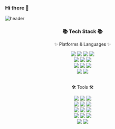 ### Hi there 👋

![header](https://capsule-render.vercel.app/api?type=soft&color=auto&height=150&section=header&text=sik-yong%20github&fontSize=90)

<div align=center>
	<h3>📚 Tech Stack 📚</h3>
	<p>✨ Platforms & Languages ✨</p>
</div>
<div align="center">
	<img src="https://img.shields.io/badge/Java-007396?style=flat&logo=Java&logoColor=white" />
	<img src="https://img.shields.io/badge/HTML5-E34F26?style=flat&logo=HTML5&logoColor=white" />
	<img src="https://img.shields.io/badge/CSS3-1572B6?style=flat&logo=CSS3&logoColor=white" />
	<img src="https://img.shields.io/badge/JQuery-0769AD?style=flat&logo=JQuery&logoColor=white" />
	<br>
	<img src="https://img.shields.io/badge/Python-3776AB?style=flat&logo=Python&logoColor=white" />
	<img src="https://img.shields.io/badge/JavaScript-F7DF1E?style=flat&logo=JavaScript&logoColor=white" />
	<img src="https://img.shields.io/badge/Angular-DD0031?style=flat&logo=Angular&logoColor=white" />
	<br>
	<img src="https://img.shields.io/badge/SPRINGBOOT-6DB33F?style=flat&logo=Spring Boot&logoColor=white" />
	<img src="https://img.shields.io/badge/RabbitMQ-FF6600?style=flat&logo=RabbitMq&logoColor=white" />
	<img src="https://img.shields.io/badge/Apache Kafka-231F20?style=flat&logo=Apache Kafka&logoColor=white" />
	<br>
	<img src="https://img.shields.io/badge/MySQL-4479A1?style=flat&logo=MySQL&logoColor=white" />
	<img src="https://img.shields.io/badge/PostgreSQL-4169E1?style=flat&logo=PostgreSQL&logoColor=white" />
</div>
<br>
<div align=center>
	<p>🛠 Tools 🛠</p>
</div>
<div align=center>
	<img src="https://img.shields.io/badge/IntelliJ-000000?style=flat&logo=IntelliJ IDEA&logoColor=white" />
	<img src="https://img.shields.io/badge/Eclipse-2C2255?style=flat&logo=Eclipse IDE&logoColor=white" />
	<img src="https://img.shields.io/badge/AmazonS3-569A31?style=flat&logo=Amazon S3&logoColor=white" />
	<br>
	<img src="https://img.shields.io/badge/Linux-FCC624?style=flat&logo=Linux&logoColor=white" />
	<img src="https://img.shields.io/badge/Subversion-809CC9?style=flat&logo=Subversion&logoColor=white" />
	<img src="https://img.shields.io/badge/Github-181717?style=flat&logo=Github&logoColor=white" />
	<br>
	<img src="https://img.shields.io/badge/Gitea-609926?style=flat&logo=Gitea&logoColor=white" />
	<img src="https://img.shields.io/badge/Argo-EF7B4D?style=flat&logo=Argo&logoColor=white" />
	<img src="https://img.shields.io/badge/Jenkins-D24939?style=flat&logo=Jenkins&logoColor=white" />
	<br>
	<img src="https://img.shields.io/badge/Jupyter Notebook-F37626?style=flat&logo=Jupyter&logoColor=white" />
	<img src="https://img.shields.io/badge/Jmeter-D22128?style=flat&logo=Apache JMeter&logoColor=white" />
	<img src="https://img.shields.io/badge/Confluence-172B4D?style=flat&logo=Confluence&logoColor=white" />
	<br>
	<img src="https://img.shields.io/badge/Slack-4A154B?style=flat&logo=Slack&logoColor=white" />
	<img src="https://img.shields.io/badge/Postman-FF6C37?style=flat&logo=Postman&logoColor=white" />
</div>
<!--
**sik-yong/sik-yong** is a ✨ _special_ ✨ repository because its `README.md` (this file) appears on your GitHub profile.

Here are some ideas to get you started:

- 🔭 I’m currently working on ...
- 🌱 I’m currently learning ...
- 👯 I’m looking to collaborate on ...
- 🤔 I’m looking for help with ...
- 💬 Ask me about ...
- 📫 How to reach me: ...
- 😄 Pronouns: ...
- ⚡ Fun fact: ...
-->
